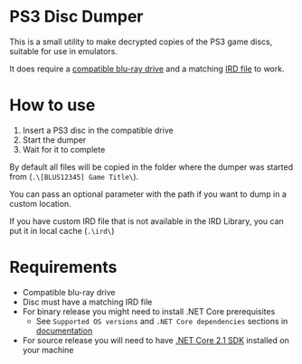 PS3 Disc Dumper
===============

This is a small utility to make decrypted copies of the PS3 game discs, suitable for use in emulators.

It does require a [compatible blu-ray drive](https://rpcs3.net/quickstart) and a matching [IRD file](http://www.psdevwiki.com/ps3/Bluray_disc#IRD_file) to work.

How to use
==========

1. Insert a PS3 disc in the compatible drive
2. Start the dumper
3. Wait for it to complete

By default all files will be copied in the folder where the dumper was started from (`.\[BLUS12345] Game Title\`).

You can pass an optional parameter with the path if you want to dump in a custom location.

If you have custom IRD file that is not available in the IRD Library, you can put it in local cache (`.\ird\`)

Requirements
============
* Compatible blu-ray drive
* Disc must have a matching IRD file
* For binary release you might need to install .NET Core prerequisites
  * See `Supported OS versions` and `.NET Core dependencies` sections in [documentation](https://docs.microsoft.com/en-us/dotnet/core/windows-prerequisites?tabs=netcore21)
* For source release you will need to have [.NET Core 2.1 SDK](https://www.microsoft.com/net/download) installed on your machine